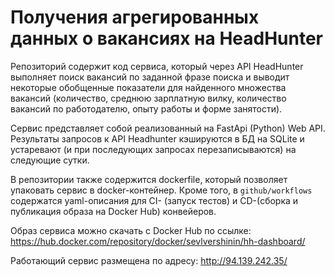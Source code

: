 # Получения агрегированных данных о вакансиях на HeadHunter 
Репозиторий содержит код сервиса, который через API HeadHunter выполняет поиск вакансий по заданной фразе 
поиска и выводит некоторые обобщенные показатели для найденного множества вакансий (количество, среднюю 
зарплатную вилку, количество вакансий по работодателю, опыту работы и форме занятости).

Сервис представляет собой реализованный на FastApi (Python) Web API. Результаты запросов к API Headhunter
кэшируются в БД на SQLite и устаревают (и при последующих запросах перезаписываются) на следующие сутки.

В репозитории также содержится dockerfile, который позволяет упаковать сервис в docker-контейнер.
Кроме того, в ```github/workflows``` содержатся yaml-описания для CI- (запуск тестов) и CD-(сборка и публикация
образа на Docker Hub) конвейеров.

Образ сервиса можно скачать с Docker Hub по ссылке: https://hub.docker.com/repository/docker/sevlvershinin/hh-dashboard/

Работающий сервис размещена по адресу: http://94.139.242.35/


